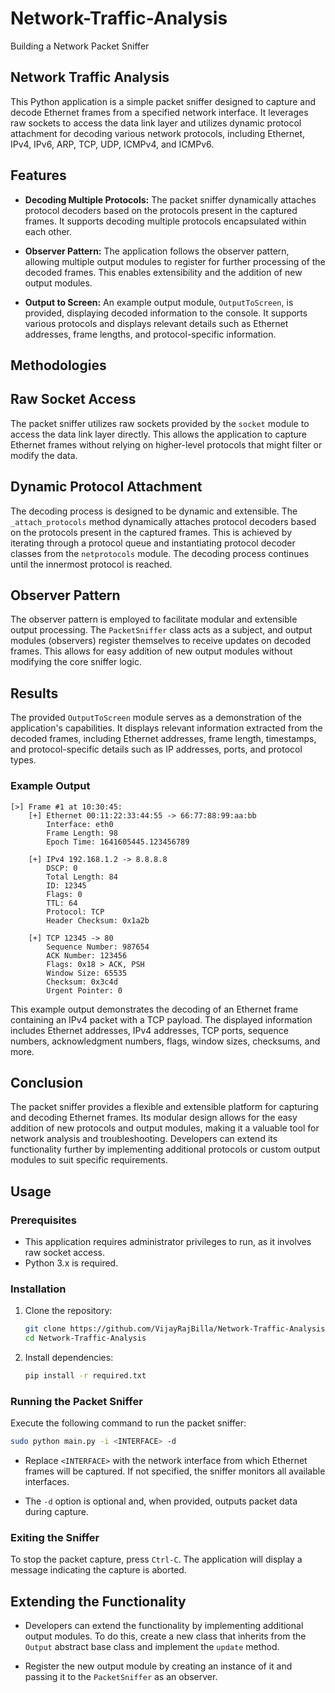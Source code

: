 # Network-Traffic-Analysis
Building a Network Packet Sniffer
## Network Traffic Analysis

This Python application is a simple packet sniffer designed to capture and decode Ethernet frames from a specified network interface. It leverages raw sockets to access the data link layer and utilizes dynamic protocol attachment for decoding various network protocols, including Ethernet, IPv4, IPv6, ARP, TCP, UDP, ICMPv4, and ICMPv6.

## Features

- **Decoding Multiple Protocols:** The packet sniffer dynamically attaches protocol decoders based on the protocols present in the captured frames. It supports decoding multiple protocols encapsulated within each other.

- **Observer Pattern:** The application follows the observer pattern, allowing multiple output modules to register for further processing of the decoded frames. This enables extensibility and the addition of new output modules.

- **Output to Screen:** An example output module, `OutputToScreen`, is provided, displaying decoded information to the console. It supports various protocols and displays relevant details such as Ethernet addresses, frame lengths, and protocol-specific information.

## Methodologies

## Raw Socket Access

The packet sniffer utilizes raw sockets provided by the `socket` module to access the data link layer directly. This allows the application to capture Ethernet frames without relying on higher-level protocols that might filter or modify the data.

## Dynamic Protocol Attachment

The decoding process is designed to be dynamic and extensible. The `_attach_protocols` method dynamically attaches protocol decoders based on the protocols present in the captured frames. This is achieved by iterating through a protocol queue and instantiating protocol decoder classes from the `netprotocols` module. The decoding process continues until the innermost protocol is reached.

## Observer Pattern

The observer pattern is employed to facilitate modular and extensible output processing. The `PacketSniffer` class acts as a subject, and output modules (observers) register themselves to receive updates on decoded frames. This allows for easy addition of new output modules without modifying the core sniffer logic.

## Results

The provided `OutputToScreen` module serves as a demonstration of the application's capabilities. It displays relevant information extracted from the decoded frames, including Ethernet addresses, frame length, timestamps, and protocol-specific details such as IP addresses, ports, and protocol types.

### Example Output

```
[>] Frame #1 at 10:30:45:
    [+] Ethernet 00:11:22:33:44:55 -> 66:77:88:99:aa:bb
        Interface: eth0
        Frame Length: 98
        Epoch Time: 1641605445.123456789

    [+] IPv4 192.168.1.2 -> 8.8.8.8
        DSCP: 0
        Total Length: 84
        ID: 12345
        Flags: 0
        TTL: 64
        Protocol: TCP
        Header Checksum: 0x1a2b

    [+] TCP 12345 -> 80
        Sequence Number: 987654
        ACK Number: 123456
        Flags: 0x18 > ACK, PSH
        Window Size: 65535
        Checksum: 0x3c4d
        Urgent Pointer: 0
```

This example output demonstrates the decoding of an Ethernet frame containing an IPv4 packet with a TCP payload. The displayed information includes Ethernet addresses, IPv4 addresses, TCP ports, sequence numbers, acknowledgment numbers, flags, window sizes, checksums, and more.

## Conclusion

The packet sniffer provides a flexible and extensible platform for capturing and decoding Ethernet frames. Its modular design allows for the easy addition of new protocols and output modules, making it a valuable tool for network analysis and troubleshooting. Developers can extend its functionality further by implementing additional protocols or custom output modules to suit specific requirements.
## Usage

### Prerequisites

- This application requires administrator privileges to run, as it involves raw socket access.
- Python 3.x is required.

### Installation

1. Clone the repository:

   ```bash
   git clone https://github.com/VijayRajBilla/Network-Traffic-Analysis.git
   cd Network-Traffic-Analysis
   ```

2. Install dependencies:

   ```bash
   pip install -r required.txt
   ```

### Running the Packet Sniffer

Execute the following command to run the packet sniffer:

```bash
sudo python main.py -i <INTERFACE> -d
```

- Replace `<INTERFACE>` with the network interface from which Ethernet frames will be captured. If not specified, the sniffer monitors all available interfaces.

- The `-d` option is optional and, when provided, outputs packet data during capture.

### Exiting the Sniffer

To stop the packet capture, press `Ctrl-C`. The application will display a message indicating the capture is aborted.

## Extending the Functionality

- Developers can extend the functionality by implementing additional output modules. To do this, create a new class that inherits from the `Output` abstract base class and implement the `update` method.

- Register the new output module by creating an instance of it and passing it to the `PacketSniffer` as an observer.
